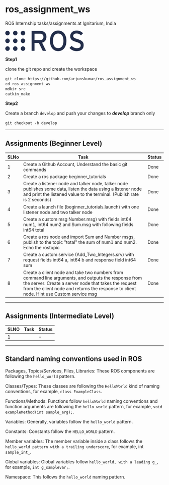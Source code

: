 # ros_assignment_ws
ROS Internship tasks/assignments at Ignitarium, India

[<img src="res/ros_logo.png" width="250"/>](res/ros_logo.png)  

**Step1** 

clone the git repo and create the workspace

```
git clone https://github.com/arjunskumar/ros_assignment_ws
cd ros_assignment_ws
mdkir src
catkin_make
```

**Step2**

Create a branch `develop` and push your changes to ***develop*** branch only
```
git checkout -b develop
```
---
## Assignments (Beginner Level)
|  SLNo |  Task |   Status|   
|--- | --- | ---|
|  1 | Create a Github Account, Understand the basic git commands  | Done
| 2|  Create a ros package beginner_tutorials |  Done 
|  3 |Create a listener node and talker node, talker node publishes some data, listen the data using a listener node and print the listened value to the terminal. (Publish rate is 2 seconds) | Done 
| 4 | Create a launch file (beginner_tutorials.launch) with one listener node and two talker node| Done 
|  5 | Create a custom msg Number.msg) with fields int64 num1, int64 num2  and Sum.msg with following fields int64 total | Done
|  6 | Create a ros node and import Sum and Number msgs, publish to the topic "total" the sum of num1 and num2. Echo the rostopic | Done 
|  7 | Create a custom service (Add_Two_Integers.srv) with request fields int64 a, int64 b  and response field int64 sum | Done
|  8 | Create  a client node and take two numbers from command line arguments, and outputs the response from the server. Create a   server node that takes the request from the client node and  returns the response to client node. Hint use Custom service msg | Done

---
## Assignments (Intermediate Level)

| SLNO | Task | Status |
|--- | --- | ---|
| 1 | | - |

---
## Standard naming conventions used in ROS

Packages, Topics/Services, Files, Libraries: These ROS components are following the `hello_world` pattern.

Classes/Types: These classes are following the `HelloWorld` kind of naming conventions, for example, `class ExampleClass`.

Functions/Methods: Functions follow `helloWorld` naming conventions and function arguments are following the `hello_world` pattern, for example, `void exampleMethod(int sample_arg);`.

Variables: Generally, variables follow the `hello_world` pattern.

Constants: Constants follow the `HELLO_WORLD` pattern.

Member variables: The member variable inside a class follows the `hello_world pattern with a trailing underscore`, for example, int `sample_int_`.

Global variables: Global variables follow `hello_world, with a leading g_`, for example, `int g_samplevar;`.

Namespace: This follows the `hello_world` naming pattern.

